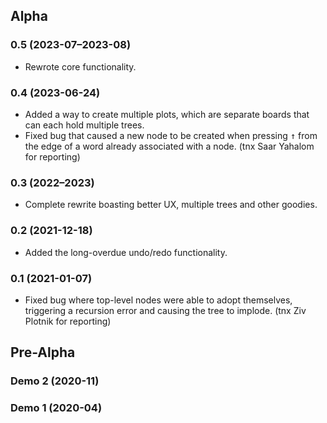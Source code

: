 ## Alpha
### 0.5 (2023-07&ndash;2023-08)
* Rewrote core functionality.
### 0.4 (2023-06-24)
* Added a way to create multiple plots, which are separate boards that can each hold multiple trees.
* Fixed bug that caused a new node to be created when pressing <kbd>&uarr;</kbd>
  from the edge of a word already associated with a node. (tnx Saar Yahalom for reporting)
### 0.3 (2022&ndash;2023)
* Complete rewrite boasting better UX, multiple trees and other goodies.
### 0.2 (2021-12-18)
* Added the long-overdue undo/redo functionality.
### 0.1 (2021-01-07)
* Fixed bug where top-level nodes were able to adopt themselves, triggering a recursion error and causing the tree to implode. (tnx Ziv Plotnik for reporting)
## Pre-Alpha
### Demo 2 (2020-11)
### Demo 1 (2020-04)
